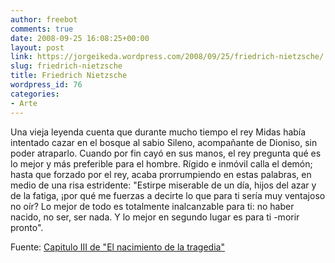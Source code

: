 ```yaml
---
author: freebot
comments: true
date: 2008-09-25 16:08:25+00:00
layout: post
link: https://jorgeikeda.wordpress.com/2008/09/25/friedrich-nietzsche/
slug: friedrich-nietzsche
title: Friedrich Nietzsche
wordpress_id: 76
categories:
- Arte
---
```


Una vieja leyenda cuenta que durante mucho tiempo el rey Midas había intentado cazar en el bosque al sabio Sileno, acompañante de Dioniso, sin poder atraparlo. Cuando por fin cayó en sus manos, el rey pregunta qué es lo mejor y más preferible para el hombre. Rígido e inmóvil calla el demón; hasta que forzado por el rey, acaba prorrumpiendo en estas palabras, en medio de una risa estridente: "Estirpe miserable de un día, hijos del azar y de la fatiga, ¡por qué me fuerzas a decirte lo que para ti sería muy ventajoso no oír? Lo mejor de todo es totalmente inalcanzable para ti: no haber nacido, no ser, ser nada. Y lo mejor en segundo lugar es para ti -morir pronto".

Fuente: [Capitulo III de "El nacimiento de la tragedia"](http://www.nietzscheana.com.ar/index.html)
